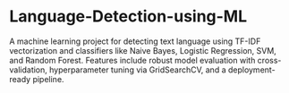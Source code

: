# Language-Detection-using-ML
A machine learning project for detecting text language using TF-IDF vectorization and classifiers like Naive Bayes, Logistic Regression, SVM, and Random Forest. Features include robust model evaluation with cross-validation, hyperparameter tuning via GridSearchCV, and a deployment-ready pipeline.

